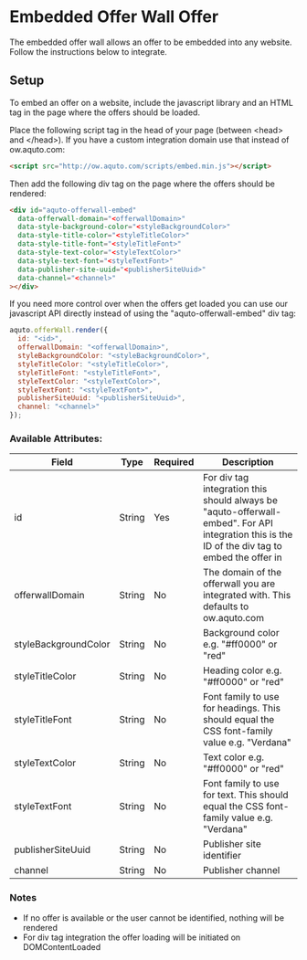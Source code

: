 Embedded Offer Wall Offer
=========================
The embedded offer wall allows an offer to be embedded into any website. Follow the instructions below to integrate.

## Setup
To embed an offer on a website, include the javascript library and an HTML tag in the page where the offers should be 
loaded.

Place the following script tag in the head of your page (between \<head\> and \</head\>). If you have a custom integration 
domain use that instead of ow.aquto.com:

```html
<script src="http://ow.aquto.com/scripts/embed.min.js"></script>
```

Then add the following div tag on the page where the offers should be rendered:
```html
<div id="aquto-offerwall-embed"
  data-offerwall-domain="<offerwallDomain>"
  data-style-background-color="<styleBackgroundColor>"
  data-style-title-color="<styleTitleColor>"
  data-style-title-font="<styleTitleFont>"
  data-style-text-color="<styleTextColor>"
  data-style-text-font="<styleTextFont>"
  data-publisher-site-uuid="<publisherSiteUuid>"
  data-channel="<channel>"
></div>
```

If you need more control over when the offers get loaded you can use our javascript API directly instead of using the
"aquto-offerwall-embed" div tag:

```javascript
aquto.offerWall.render({
  id: "<id>",
  offerwallDomain: "<offerwallDomain>",
  styleBackgroundColor: "<styleBackgroundColor>",
  styleTitleColor: "<styleTitleColor>",
  styleTitleFont: "<styleTitleFont>",
  styleTextColor: "<styleTextColor>",
  styleTextFont: "<styleTextFont>",
  publisherSiteUuid: "<publisherSiteUuid>",
  channel: "<channel>"
});
```

### Available Attributes:
| Field                | Type   | Required | Description |
|----------------------|--------|----------|-------------|
| id                   | String | Yes | For div tag integration this should always be "aquto-offerwall-embed". For API integration this is the ID of the div tag to embed the offer in |
| offerwallDomain      | String | No  | The domain of the offerwall you are integrated with. This defaults to ow.aquto.com |
| styleBackgroundColor | String | No  | Background color e.g. "#ff0000" or "red" |
| styleTitleColor      | String | No  | Heading color e.g. "#ff0000" or "red" |
| styleTitleFont       | String | No  | Font family to use for headings. This should equal the CSS font-family value e.g. "Verdana" |
| styleTextColor       | String | No  | Text color e.g. "#ff0000" or "red" |
| styleTextFont        | String | No  | Font family to use for text. This should equal the CSS font-family value e.g. "Verdana" |
| publisherSiteUuid    | String | No  | Publisher site identifier |
| channel              | String | No  | Publisher channel |

### Notes
- If no offer is available or the user cannot be identified, nothing will be rendered
- For div tag integration the offer loading will be initiated on DOMContentLoaded
